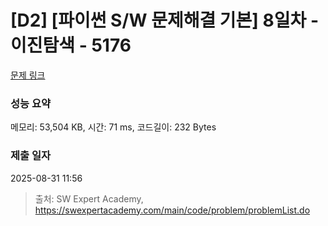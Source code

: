 # [D2] [파이썬 S/W 문제해결 기본] 8일차 - 이진탐색 - 5176 

[문제 링크](https://swexpertacademy.com/main/code/problem/problemDetail.do?contestProbId=AWTa0jjq4ggDFAVT) 

### 성능 요약

메모리: 53,504 KB, 시간: 71 ms, 코드길이: 232 Bytes

### 제출 일자

2025-08-31 11:56



> 출처: SW Expert Academy, https://swexpertacademy.com/main/code/problem/problemList.do